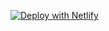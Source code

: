 [![Deploy with Netlify](https://netlify.com/button)](https://app.netlify.com/start/deploy?repository=https://github.com/hexojs/hexo-starter)
